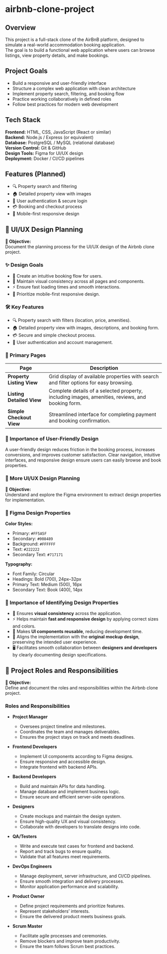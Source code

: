 # airbnb-clone-project


## Overview  
This project is a full-stack clone of the AirBnB platform, designed to simulate a real-world accommodation booking application.  
The goal is to build a functional web application where users can browse listings, view property details, and make bookings.  

## Project Goals
- Build a responsive and user-friendly interface  
- Structure a complex web application with clean architecture  
- Implement property search, filtering, and booking flow  
- Practice working collaboratively in defined roles  
- Follow best practices for modern web development  

## Tech Stack  
**Frontend:** HTML, CSS, JavaScript (React or similar)  
**Backend:** Node.js / Express (or equivalent)  
**Database:** PostgreSQL / MySQL (relational database)  
**Version Control:** Git & GitHub  
**Design Tools:** Figma for UI/UX design  
**Deployment:** Docker / CI/CD pipelines  

## Features (Planned)  
- 🔍 Property search and filtering  
- 🏠 Detailed property view with images  
- 🔑 User authentication & secure login  
- 💳 Booking and checkout process  
- 📱 Mobile-first responsive design  

## 🎨 UI/UX Design Planning

**🎯 Objective:**  
Document the planning process for the UI/UX design of the Airbnb clone project.

### ✨ Design Goals
- 🧭 Create an intuitive booking flow for users.  
- 🎨 Maintain visual consistency across all pages and components.  
- ⚡ Ensure fast loading times and smooth interactions.  
- 📱 Prioritize mobile-first responsive design.

### 🛠 Key Features
- 🔍 Property search with filters (location, price, amenities).  
- 🏠 Detailed property view with images, descriptions, and booking form.  
- 💳 Secure and simple checkout process.  
- 👤 User authentication and account management.

### 📄 Primary Pages

| Page | Description |
|------|-------------|
| **Property Listing View** | Grid display of available properties with search and filter options for easy browsing. |
| **Listing Detailed View** | Complete details of a selected property, including images, amenities, reviews, and booking form. |
| **Simple Checkout View** | Streamlined interface for completing payment and booking confirmation. |

### 📝 Importance of User-Friendly Design
A user-friendly design reduces friction in the booking process, increases conversions, and improves customer satisfaction. Clear navigation, intuitive interfaces, and responsive design ensure users can easily browse and book properties.

### 🎨 More UI/UX Design Planning

**🎯 Objective:**  
Understand and explore the Figma environment to extract design properties for implementation.

### 🔹 Figma Design Properties

**Color Styles:**  
- Primary: `#FF5A5F`  
- Secondary: `#008489`  
- Background: `#FFFFFF`  
- Text: `#222222`  
- Secondary Text: `#717171`  

**Typography:**  
- Font Family: Circular  
- Headings: Bold (700), 24px–32px  
- Primary Text: Medium (500), 16px  
- Secondary Text: Book (400), 14px  

### 📝 Importance of Identifying Design Properties
- 🎨 Ensures **visual consistency** across the application.  
- ⚡ Helps maintain **fast and responsive design** by applying correct sizes and colors.  
- 🧩 Makes **UI components reusable**, reducing development time.  
- 🧭 Aligns the implementation with the **original mockup design**, preserving the intended user experience.  
- 🖥️ Facilitates smooth collaboration between **designers and developers** by clearly documenting design specifications.

## 👥 Project Roles and Responsibilities

**🎯 Objective:**  
Define and document the roles and responsibilities within the Airbnb clone project.

### Roles and Responsibilities

- **Project Manager**  
  - Oversees project timeline and milestones.  
  - Coordinates the team and manages deliverables.  
  - Ensures the project stays on track and meets deadlines.

- **Frontend Developers**  
  - Implement UI components according to Figma designs.  
  - Ensure responsive and accessible design.  
  - Integrate frontend with backend APIs.

- **Backend Developers**  
  - Build and maintain APIs for data handling.  
  - Manage database and implement business logic.  
  - Ensure secure and efficient server-side operations.

- **Designers**  
  - Create mockups and maintain the design system.  
  - Ensure high-quality UX and visual consistency.  
  - Collaborate with developers to translate designs into code.

- **QA/Testers**  
  - Write and execute test cases for frontend and backend.  
  - Report and track bugs to ensure quality.  
  - Validate that all features meet requirements.

- **DevOps Engineers**  
  - Manage deployment, server infrastructure, and CI/CD pipelines.  
  - Ensure smooth integration and delivery processes.  
  - Monitor application performance and scalability.

- **Product Owner**  
  - Define project requirements and prioritize features.  
  - Represent stakeholders’ interests.  
  - Ensure the delivered product meets business goals.

- **Scrum Master**  
  - Facilitate agile processes and ceremonies.  
  - Remove blockers and improve team productivity.  
  - Ensure the team follows Scrum best practices.
